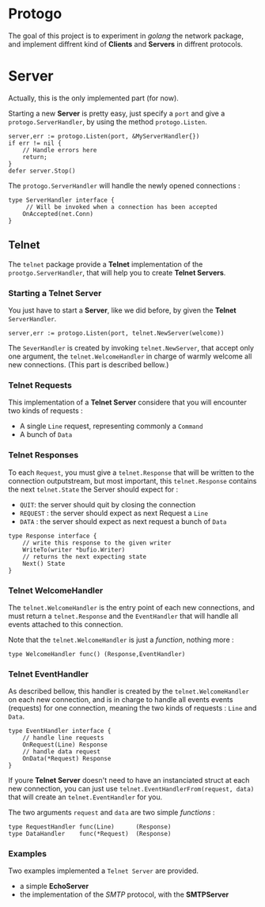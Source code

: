 # Protogo

The goal of this project is to experiment in _golang_ the network package, and implement diffrent kind of **Clients** and **Servers** in diffrent protocols.


# Server

Actually, this is the only implemented part (for now).

Starting a new **Server** is pretty easy, just specify a `port` and give a `protogo.ServerHandler`, by using the method `protogo.Listen`.

```
server,err := protogo.Listen(port, &MyServerHandler{})
if err != nil {
	// Handle errors here
	return;
}
defer server.Stop()
```

The `protogo.ServerHandler` will handle the newly opened connections :

```
type ServerHandler interface {
	 // Will be invoked when a connection has been accepted
    OnAccepted(net.Conn)
}
```


## Telnet

The `telnet` package provide a **Telnet** implementation of the `prootgo.ServerHandler`, that will help you to create **Telnet Servers**.


### Starting a Telnet Server

You just have to start a **Server**, like we did before, by given the **Telnet** `ServerHandler`.

```
server,err := protogo.Listen(port, telnet.NewServer(welcome))
```

The `SeverHandler` is created by invoking `telnet.NewServer`, that accept only one argument, the `telnet.WelcomeHandler` in charge of warmly welcome all new connections.
(This part is described bellow.)


### Telnet Requests

This implementation of a **Telnet Server** considere that you will encounter two kinds of requests : 

- A single `Line` request, representing commonly a `Command`
- A bunch of `Data`


### Telnet Responses

To each `Request`, you must give a `telnet.Response` that will be written to the connection outputstream, but most important, this `telnet.Response` contains the next `telnet.State` the Server should expect for : 

- `QUIT`: the server should quit by closing the connection
- `REQUEST` : the server should expect as next Request a `Line`
- `DATA` : the server should expect as next request a bunch of `Data`


```
type Response interface { 
    // write this response to the given writer
    WriteTo(writer *bufio.Writer)
    // returns the next expecting state
    Next() State
}
```


### Telnet WelcomeHandler

The `telnet.WelcomeHandler` is the entry point of each new connections, and must return a `telnet.Response` and the `EventHandler` that will handle all events attached to this connection.

Note that the `telnet.WelcomeHandler` is just a _function_, nothing more : 

```
type WelcomeHandler func() (Response,EventHandler)
```


### Telnet EventHandler

As described bellow, this handler is created by the `telnet.WelcomeHandler` on each new connection, and is in charge to handle all events events (requests) for one connection, meaning the two kinds of requests : `Line` and `Data`.

```
type EventHandler interface {
    // handle line requests
    OnRequest(Line) Response
    // handle data request
    OnData(*Request) Response
}
```

If youre **Telnet Server** doesn't need to have an instanciated struct at each new connection, you can just use `telnet.EventHandlerFrom(request, data)` that will create an `telnet.EventHandler` for you.

The two arguments `request` and `data` are two simple _functions_ : 

```
type RequestHandler func(Line)      (Response)
type DataHandler    func(*Request)  (Response)
```

### Examples

Two examples implemented a `Telnet Server` are provided.

- a simple **EchoServer**
- the implementation of the _SMTP_ protocol, with the **SMTPServer**